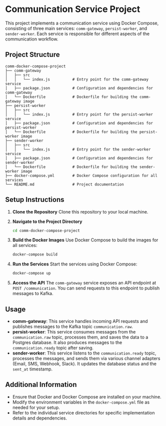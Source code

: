 # Communication Service Project

This project implements a communication service using Docker Compose, consisting of three main services: `comm-gateway`, `persist-worker`, and `sender-worker`. Each service is responsible for different aspects of the communication workflow.

## Project Structure

```
comm-docker-compose-project
├── comm-gateway
│   ├── src
│   │   └── index.js          # Entry point for the comm-gateway service
│   ├── package.json          # Configuration and dependencies for comm-gateway
│   └── Dockerfile            # Dockerfile for building the comm-gateway image
├── persist-worker
│   ├── src
│   │   └── index.js          # Entry point for the persist-worker service
│   ├── package.json          # Configuration and dependencies for persist-worker
│   └── Dockerfile            # Dockerfile for building the persist-worker image
├── sender-worker
│   ├── src
│   │   └── index.js          # Entry point for the sender-worker service
│   ├── package.json          # Configuration and dependencies for sender-worker
│   └── Dockerfile            # Dockerfile for building the sender-worker image
├── docker-compose.yml        # Docker Compose configuration for all services
└── README.md                 # Project documentation
```

## Setup Instructions

1. **Clone the Repository**
   Clone this repository to your local machine.

2. **Navigate to the Project Directory**
   ```bash
   cd comm-docker-compose-project
   ```

3. **Build the Docker Images**
   Use Docker Compose to build the images for all services:
   ```bash
   docker-compose build
   ```

4. **Run the Services**
   Start the services using Docker Compose:
   ```bash
   docker-compose up
   ```

5. **Access the API**
   The `comm-gateway` service exposes an API endpoint at `POST /communication`. You can send requests to this endpoint to publish messages to Kafka.

## Usage

- **comm-gateway**: This service handles incoming API requests and publishes messages to the Kafka topic `communication.raw`.
- **persist-worker**: This service consumes messages from the `communication.raw` topic, processes them, and saves the data to a Postgres database. It also produces messages to the `communication.ready` topic after saving.
- **sender-worker**: This service listens to the `communication.ready` topic, processes the messages, and sends them via various channel adapters (Email, SMS, Webhook, Slack). It updates the database status and the `sent_at` timestamp.

## Additional Information

- Ensure that Docker and Docker Compose are installed on your machine.
- Modify the environment variables in the `docker-compose.yml` file as needed for your setup.
- Refer to the individual service directories for specific implementation details and dependencies.